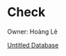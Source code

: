 # Check

Owner: Hoàng Lê

[Untitled Database](Check%2000bb6ce3b7844443af346fb2fcb6efda/Untitled%20Database%2003bb156906624fb69a29a8b0322a316b.csv)